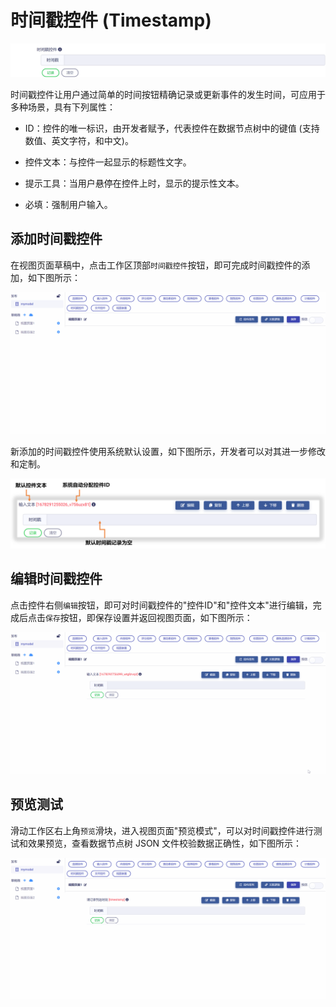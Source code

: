 # 时间戳控件 (Timestamp)

![Matrix.OS](../../../../../media/os/tools/modelview/showtimestamp.gif "时间戳控件")

时间戳控件让用户通过简单的时间按钮精确记录或更新事件的发生时间，可应用于多种场景，具有下列属性：

* ID：控件的唯一标识，由开发者赋予，代表控件在数据节点树中的键值 (支持数值、英文字符，和中文)。

* 控件文本：与控件一起显示的标题性文字。

* 提示工具：当用户悬停在控件上时，显示的提示性文本。

* 必填：强制用户输入。

## 添加时间戳控件

在视图页面草稿中，点击工作区顶部`时间戳控件`按钮，即可完成时间戳控件的添加，如下图所示：

![Matrix.OS](../../../../../media/os/tools/modelview/addtimestamp.gif "添加时间戳控件")

新添加的时间戳控件使用系统默认设置，如下图所示，开发者可以对其进一步修改和定制。

![Matrix.OS](../../../../../media/os/tools/modelview/addtimestamp.png "时间戳控件默认设置")

## 编辑时间戳控件

点击控件右侧`编辑`按钮，即可对时间戳控件的"控件ID"和"控件文本"进行编辑，完成后点击`保存`按钮，即保存设置并返回视图页面，如下图所示：

![Matrix.OS](../../../../../media/os/tools/modelview/edittimestamp.gif "编辑时间戳控件 - 控件ID与文本编辑")

## 预览测试

滑动工作区右上角`预览`滑块，进入视图页面"预览模式"，可以对时间戳控件进行测试和效果预览，查看数据节点树 JSON 文件校验数据正确性，如下图所示：

![Matrix.OS](../../../../../media/os/tools/modelview/testtimestamp.gif "测试时间戳控件")